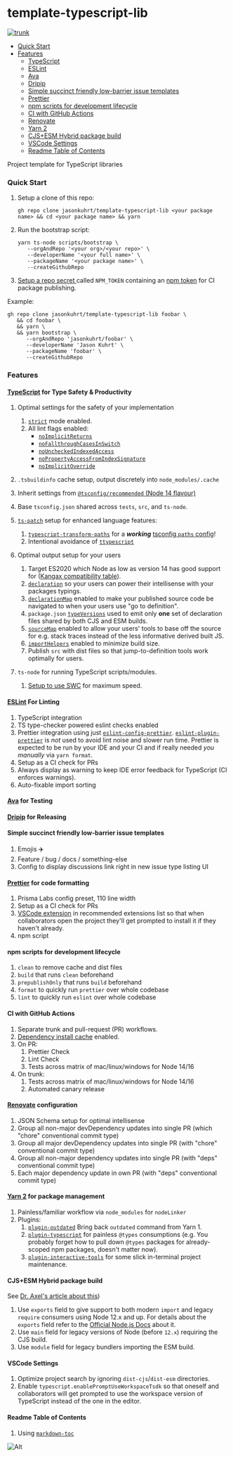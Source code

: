 # template-typescript-lib

[![trunk](https://github.com/jasonkuhrt/template-typescript-lib/actions/workflows/trunk.yml/badge.svg)](https://github.com/jasonkuhrt/template-typescript-lib/actions/workflows/trunk.yml)

<!-- toc -->

- [Quick Start](#quick-start)
- [Features](#features)
  - [TypeScript](#typescript)
  - [ESLint](#eslint)
  - [Ava](#ava)
  - [Dripip](#dripip)
  - [Simple succinct friendly low-barrier issue templates](#simple-succinct-friendly-low-barrier-issue-templates)
  - [Prettier](#prettier)
  - [npm scripts for development lifecycle](#npm-scripts-for-development-lifecycle)
  - [CI with GitHub Actions](#ci-with-github-actions)
  - [Renovate](#renovate)
  - [Yarn 2](#yarn-2)
  - [CJS+ESM Hybrid package build](#cjsesm-hybrid-package-build)
  - [VSCode Settings](#vscode-settings)
  - [Readme Table of Contents](#readme-table-of-contents)

<!-- tocstop -->

Project template for TypeScript libraries

### Quick Start

1. Setup a clone of this repo:

   ```
   gh repo clone jasonkuhrt/template-typescript-lib <your package name> && cd <your package name> && yarn
   ```

1. Run the bootstrap script:

   ```
   yarn ts-node scripts/bootstrap \
      --orgAndRepo '<your org>/<your repo>' \
      --developerName '<your full name>' \
      --packageName '<your package name>' \
      --createGithubRepo
   ```

1. [Setup a repo secret ](https://help.github.com/en/actions/configuring-and-managing-workflows/creating-and-storing-encrypted-secrets) called `NPM_TOKEN` containing an [npm token](https://docs.npmjs.com/creating-and-viewing-authentication-tokens) for CI package publishing.

Example:

```
gh repo clone jasonkuhrt/template-typescript-lib foobar \
   && cd foobar \
   && yarn \
   && yarn bootstrap \
      --orgAndRepo 'jasonkuhrt/foobar' \
      --developerName 'Jason Kuhrt' \
      --packageName 'foobar' \
      --createGithubRepo
```

### Features

#### [TypeScript](https://www.typescriptlang.org/) for Type Safety & Productivity

1.  Optimal settings for the safety of your implementation

    1. [`strict`](https://www.typescriptlang.org/tsconfig#strict) mode enabled.
    1. All lint flags enabled:
       - [`noImplicitReturns`](https://www.typescriptlang.org/tsconfig#noImplicitReturns)
       - [`noFallthroughCasesInSwitch`](https://www.typescriptlang.org/tsconfig#noFallthroughCasesInSwitch)
       - [`noUncheckedIndexedAccess`](https://www.typescriptlang.org/tsconfig#noUncheckedIndexedAccess)
       - [`noPropertyAccessFromIndexSignature`](https://www.typescriptlang.org/tsconfig#noPropertyAccessFromIndexSignature)
       - [`noImplicitOverride`](https://www.typescriptlang.org/tsconfig#noImplicitOverride)

1.  `.tsbuildinfo` cache setup, output discretely into `node_modules/.cache`

1.  Inherit settings from [`@tsconfig/recommended` (Node 14 flavour)](https://github.com/tsconfig/bases#node-16-tsconfigjson)

1.  Base `tsconfig.json` shared across `tests`, `src`, and `ts-node`.

1.  [`ts-patch`](https://github.com/nonara/ts-patch) setup for enhanced language features:

    1. [`typescript-transform-paths`](https://github.com/LeDDGroup/typescript-transform-paths) for a **_working_** [tsconfig `paths` config](https://www.typescriptlang.org/tsconfig#paths)!
    1. Intentional avoidance of [`ttypescript`](https://github.com/microsoft/TypeScript/issues/38365#issuecomment-921889655)

1.  Optimal output setup for your users

    1. Target ES2020 which Node as low as version 14 has good support for ([Kangax compatibility table](https://node.green/#ES2019)).
    1. [`declaration`](https://www.typescriptlang.org/tsconfig#declaration) so your users can power their intellisense with your packages typings.
    1. [`declarationMap`](https://www.typescriptlang.org/tsconfig#declarationMap) enabled to make your published source code be navigated to when your users use "go to definition".
    1. `package.json` [`typeVersions`](https://www.typescriptlang.org/docs/handbook/declaration-files/publishing.html#version-selection-with-typesversions) used to emit only **one** set of declaration files shared by both CJS and ESM builds.
    1. [`sourceMap`](https://www.typescriptlang.org/tsconfig#sourceMap) enabled to allow your users' tools to base off the source for e.g. stack traces instead of the less informative derived built JS.
    1. [`importHelpers`](https://www.typescriptlang.org/tsconfig#importHelpers) enabled to minimize build size.
    1. Publish `src` with dist files so that jump-to-definition tools work optimally for users.

1.  `ts-node` for running TypeScript scripts/modules.

    1. [Setup to use SWC](https://typestrong.org/ts-node/docs/transpilers/#swc) for maximum speed.

#### [ESLint](https://eslint.org/) For Linting

1.  TypeScript integration
1.  TS type-checker powered eslint checks enabled
1.  Prettier integration using just [`eslint-config-prettier`](https://github.com/prettier/eslint-config-prettier). [`eslint-plugin-prettier`](https://github.com/prettier/eslint-plugin-prettier) is _not_ used to avoid lint noise and slower run time. Prettier is expected to be run by your IDE and your CI and if really needed _you manually_ via `yarn format`.
1.  Setup as a CI check for PRs
1.  Always display as warning to keep IDE error feedback for TypeScript (CI enforces warnings).
1.  Auto-fixable import sorting

#### [Ava](https://github.com/avajs/ava) for Testing

#### [Dripip](https://github.com/prisma-labs/dripip) for Releasing

#### Simple succinct friendly low-barrier issue templates

1.  Emojis ✈️
1.  Feature / bug / docs / something-else
1.  Config to display discussions link right in new issue type listing UI

#### [Prettier](https://prettier.io/) for code formatting

1.  Prisma Labs config preset, 110 line width
1.  Setup as a CI check for PRs
1.  [VSCode extension](https://marketplace.visualstudio.com/items?itemName=esbenp.prettier-vscode) in recommended extensions list so that when collaborators open the project they'll get prompted to install it if they haven't already.
1.  npm script

#### npm scripts for development lifecycle

1.  `clean` to remove cache and dist files
1.  `build` that runs `clean` beforehand
1.  `prepublishOnly` that runs `build` beforehand
1.  `format` to quickly run `prettier` over whole codebase
1.  `lint` to quickly run `eslint` over whole codebase

#### CI with GitHub Actions

1.  Separate trunk and pull-request (PR) workflows.
1.  [Dependency install cache](https://github.com/actions/setup-node/blob/main/docs/advanced-usage.md#caching-packages-dependencies) enabled.
1.  On PR:
    1.  Prettier Check
    1.  Lint Check
    1.  Tests across matrix of mac/linux/windows for Node 14/16
1.  On trunk:
    1. Tests across matrix of mac/linux/windows for Node 14/16
    1. Automated canary release

#### [Renovate](https://github.com/renovatebot/renovate) configuration

1.  JSON Schema setup for optimal intellisense
1.  Group all non-major devDependency updates into single PR (which "chore" conventional commit type)
1.  Group all major devDependency updates into single PR (with "chore" conventional commit type)
1.  Group all non-major dependency updates into single PR (with "deps" conventional commit type)
1.  Each major dependency update in own PR (with "deps" conventional commit type)

#### [Yarn 2](https://classic.yarnpkg.com/lang/en/) for package management

1.  Painless/familiar workflow via `node_modules` for `nodeLinker`
1.  Plugins:
    1.  [`plugin-outdated`](https://github.com/mskelton/yarn-plugin-outdated) Bring back `outdated` command from Yarn 1.
    1.  [`plugin-typescript`](https://github.com/yarnpkg/berry/tree/master/packages/plugin-typescript) for painless `@types` consumptions (e.g. You probably forget how to pull down `@types` packages for already-scoped npm packages, doesn't matter now).
    1.  [`plugin-interactive-tools`](https://github.com/yarnpkg/berry/tree/master/packages/plugin-interactive-tools) for some slick in-terminal project maintenance.

#### CJS+ESM Hybrid package build

See [Dr. Axel's article about this](https://2ality.com/2019/10/hybrid-npm-packages.html))

1.  Use `exports` field to give support to both modern `import` and legacy `require` consumers using Node 12.x and up. For details about the `exports` field refer to the [Official Node.js Docs](https://nodejs.org/api/packages.html#packages_package_entry_points) about it.
1.  Use `main` field for legacy versions of Node (before `12.x`) requiring the CJS build.
1.  Use `module` field for legacy bundlers importing the ESM build.

#### VSCode Settings

1.  Optimize project search by ignoring `dist-cjs`/`dist-esm` directories.
1.  Enable `typescript.enablePromptUseWorkspaceTsdk` so that oneself and collaborators will get prompted to use the workspace version of TypeScript instead of the one in the editor.

#### Readme Table of Contents

1. Using [`markdown-toc`](https://github.com/jonschlinkert/markdown-toc)

![Alt](https://repobeats.axiom.co/api/embed/3c932f1cb76da4ad21328bfdd0ad1c6fbbe76a0b.svg 'Repobeats analytics image')
